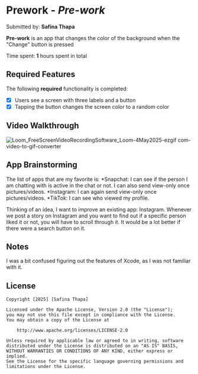 # Prework - *Pre-work*

Submitted by: **Safina Thapa**

**Pre-work** is an app that changes the color of the background when the "Change" button is pressed

Time spent: **1** hours spent in total

## Required Features

The following **required** functionality is completed:

- [x] Users see a screen with three labels and a button
- [x] Tapping the button changes the screen color to a random color
 
## Video Walkthrough

![Loom_FreeScreenVideoRecordingSoftware_Loom-4May2025-ezgif com-video-to-gif-converter](https://github.com/user-attachments/assets/d4a39b88-59f7-474c-9864-6c22033919d2)


## App Brainstorming 

The list of apps that are my favorite is:
*Snapchat: I can see if the person I am chatting with is active in the chat or not. I can also send view-only once pictures/videos.
*Instagram: I can again send view-only once pictures/videos.
*TikTok: I can see who viewed my profile.

Thinking of an idea, I want to improve an existing app: Instagram. Whenever we post a story on Instagram and you want to find out if a specific person liked it or not, you will have to scroll through it. It would be a lot better if there were a search button on it.

## Notes

I was a bit confused figuring out the features of Xcode, as I was not familiar with it.

## License

    Copyright [2025] [Safina Thapa]

    Licensed under the Apache License, Version 2.0 (the "License");
    you may not use this file except in compliance with the License.
    You may obtain a copy of the License at

        http://www.apache.org/licenses/LICENSE-2.0

    Unless required by applicable law or agreed to in writing, software
    distributed under the License is distributed on an "AS IS" BASIS,
    WITHOUT WARRANTIES OR CONDITIONS OF ANY KIND, either express or implied.
    See the License for the specific language governing permissions and
    limitations under the License.
